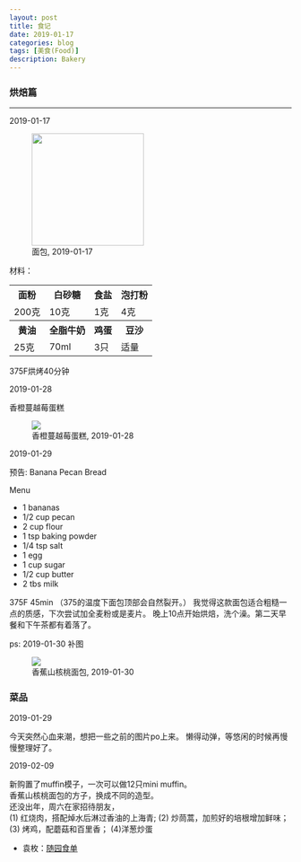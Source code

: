```yaml
---
layout: post
title: 食记
date: 2019-01-17
categories: blog
tags: [美食(Food)]
description: Bakery
---
```



### 烘焙篇
***

2019-01-17

<figure>
<img src="{{ "img/hwang_bread-min.jpg" | absolute_url }}" height="200" width="200"/>
<figcaption>面包, 2019-01-17 </figcaption>
</figure>

材料：

<table class="tg">
  <tr>
    <th class="tg-0pky">面粉</th>
    <th class="tg-0pky">白砂糖</th>
    <th class="tg-0pky">食盐</th>
    <th class="tg-0pky">泡打粉</th>
  </tr>
  <tr>
    <td class="tg-0pky">200克</td>
    <td class="tg-0pky">10克</td>
    <td class="tg-0pky">1克</td>
    <td class="tg-0pky">4克</td>
  </tr>
    <tr>
    <th class="tg-0pky">黄油</th>
    <th class="tg-0pky">全脂牛奶</th>
    <th class="tg-0pky">鸡蛋</th>
    <th class="tg-0pky">豆沙</th>
  </tr>
  <tr>
    <td class="tg-0pky">25克</td>
    <td class="tg-0pky">70ml</td>
    <td class="tg-0pky">3只</td>
    <td class="tg-0pky">适量</td>
  </tr>
</table>

375F烘烤40分钟

2019-01-28

香橙蔓越莓蛋糕

<figure>
<img src="{{ "img/hwang_obcake-min.jpg" | absolute_url }}" />
<figcaption>香橙蔓越莓蛋糕, 2019-01-28 </figcaption>
</figure>

2019-01-29

预告: Banana Pecan Bread

Menu 

- 1 bananas
- 1/2 cup pecan
- 2 cup flour
- 1 tsp baking powder
- 1/4 tsp salt
- 1 egg
- 1 cup sugar
- 1/2 cup butter
- 2 tbs milk 

375F 45min （375的温度下面包顶部会自然裂开。）
我觉得这款面包适合粗糙一点的质感，下次尝试加全麦粉或是麦片。
晚上10点开始烘焙，洗个澡。第二天早餐和下午茶都有着落了。

ps: 2019-01-30 补图

<figure>
<img src="{{ "img/hwang_bpbread-min.jpg" | absolute_url }}" />
<figcaption>香蕉山核桃面包, 2019-01-30 </figcaption>
</figure>

### 菜品

2019-01-29

今天突然心血来潮，想把一些之前的图片po上来。
懒得动弹，等悠闲的时候再慢慢整理好了。

2019-02-09

新购置了muffin模子，一次可以做12只mini muffin。  
香蕉山核桃面包的方子，换成不同的造型。  
还没出年，周六在家招待朋友，  
(1) 红烧肉，搭配焯水后淋过香油的上海青; (2) 炒茼蒿，加煎好的培根增加鲜味；  
(3) 烤鸡，配蘑菇和百里香； (4)洋葱炒蛋 

- 袁枚：[随园食单](https://ctext.org/wiki.pl?if=gb&res=344157&remap=gb)


